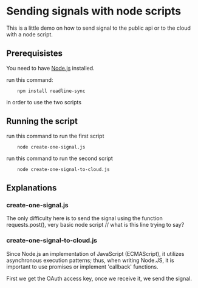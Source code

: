 # Sending signals with node scripts

This is a little demo on how to send signal to the public api or to the cloud with a node script.

## Prerequisistes

You need to have [Node.js](https://nodejs.org/en/download/) installed.

run this command:

```shell
    npm install readline-sync
```

in order to use the two scripts

## Running the script

run this command to run the first script

```shell
    node create-one-signal.js
```

run this command to run the second script

```shell
    node create-one-signal-to-cloud.js
```

## Explanations

### create-one-signal.js

The only difficulty here is to send the signal using the function requests.post(), very basic node script
// what is this line trying to say? 

### create-one-signal-to-cloud.js

Since Node.js an implementation of JavaScript (ECMAScript), it utilizes asynchronous execution patterns; thus, when writing Node.JS, it is important to use promises or implement 'callback' functions.

First we get the OAuth access key, once we receive it, we send the signal.